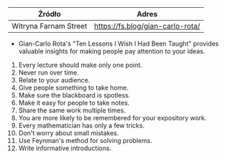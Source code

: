 
| Źródło | Adres |
| --- | --- |
| Witryna Farnam Street | https://fs.blog/gian-carlo-rota/ |

- Gian-Carlo Rota's "Ten Lessons I Wish I Had Been Taught" provides valuable insights for making people pay attention to your ideas.

1. Every lecture should make only one point.
2. Never run over time.
3. Relate to your audience.
4. Give people something to take home.
5. Make sure the blackboard is spotless.
6. Make it easy for people to take notes.
7. Share the same work multiple times.
8. You are more likely to be remembered for your expository work.
9. Every mathematician has only a few tricks.
10. Don't worry about small mistakes.
11. Use Feynman's method for solving problems.
12. Write informative introductions.

